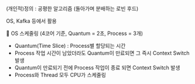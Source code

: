 (개인적)정의 : 공평한 알고리즘 (돌아가며 분배하는 로빈 후드)

OS, Kafka 등에서 활용

📌 OS 스케줄링 (4코어 기준, Quantum = 2초, Process = 3개)
- Quantum(Time Slice) : Process별 할당되는 시간
- Process 작업 시간이 남았더라도 Quantum이 만료되면 그 즉시 Context Switch 발생
- Quantum이 만료되기 전에 Process 작업이 종료 되면 Context Switch 발생
- Process와 Thread 모두 CPU가 스케줄링
